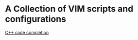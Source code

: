 A Collection of VIM scripts and configurations
==============================================

[C++ code completion](http://vim.wikia.com/wiki/C++_code_completion)
